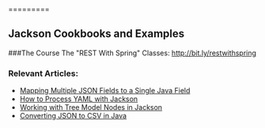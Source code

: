=========

## Jackson Cookbooks and Examples

###The Course
The "REST With Spring" Classes: http://bit.ly/restwithspring

### Relevant Articles: 
- [Mapping Multiple JSON Fields to a Single Java Field](https://www.baeldung.com/json-multiple-fields-single-java-field)
- [How to Process YAML with Jackson](https://www.baeldung.com/jackson-yaml)
- [Working with Tree Model Nodes in Jackson](https://www.baeldung.com/jackson-json-node-tree-model)
- [Converting JSON to CSV in Java](https://www.baeldung.com/java-converting-json-to-csv)
